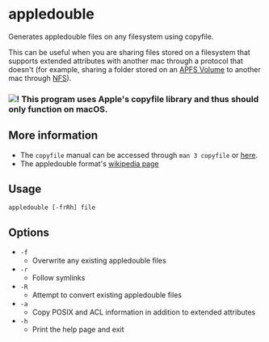 # appledouble

Generates appledouble files on any filesystem using copyfile.

This can be useful when you are sharing files stored on a filesystem that supports extended attributes with another mac through a protocol that doesn't (for example, sharing a folder stored on an [APFS Volume](https://en.wikipedia.org/wiki/Apple_File_System) to another mac through [NFS](https://en.wikipedia.org/wiki/Network_File_System)).
### ![!](https://via.placeholder.com/15/ff1111/ff1111.png) **This program uses Apple's copyfile library and thus should only function on macOS.**

## More information

 - The `copyfile` manual can be accessed through `man 3 copyfile` or [here](https://developer.apple.com/library/archive/documentation/System/Conceptual/ManPages_iPhoneOS/man3/copyfile.3.html).
 - The appledouble format's [wikipedia page](https://en.wikipedia.org/wiki/AppleDouble_format)

## Usage

	appledouble [-frRh] file

## Options

 - `-f`
	- Overwrite any existing appledouble files
 - `-r`
	 - Follow symlinks
 - `-R`
	 - Attempt to convert existing appledouble files
 - `-a`
	 - Copy POSIX and ACL information in addition to extended attributes
 - `-h`
	 - Print the help page and exit
